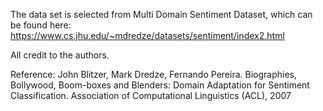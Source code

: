 The data set is selected from Multi Domain Sentiment Dataset, which can be found here:
https://www.cs.jhu.edu/~mdredze/datasets/sentiment/index2.html

All credit to the authors.

Reference:
John Blitzer, Mark Dredze, Fernando Pereira. Biographies, Bollywood, Boom-boxes and Blenders: Domain Adaptation for Sentiment Classification. Association of Computational Linguistics (ACL), 2007